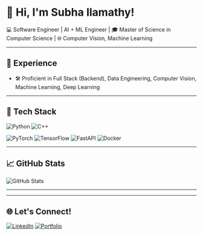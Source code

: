 # 👋 Hi, I'm Subha Ilamathy!

 💻 Software Engineer | AI + ML Engineer | 🎓 Master of Science in Computer Science | 🌐 Computer Vision, Machine Learning

---

## 🚀 Experience
- 🛠️ Proficient in Full Stack (Backend), Data Engineering, Computer Vision, Machine Learning, Deep Learning

---

## 🧰 Tech Stack
![Python](https://img.shields.io/badge/-Python-black?style=flat-square&logo=python)
![C++](https://img.shields.io/badge/-Python-black?style=flat-square&logo=c++)

![PyTorch](https://img.shields.io/badge/-PyTorch-black?style=flat-square&logo=pytorch)
![TensorFlow](https://img.shields.io/badge/-TensorFlow-black?style=flat-square&logo=tensorflow)
![FastAPI](https://img.shields.io/badge/-FastAPI-black?style=flat-square&logo=fastapi)
![Docker](https://img.shields.io/badge/-Docker-black?style=flat-square&logo=docker)

---

## 📈 GitHub Stats
![GitHub Stats](https://github-readme-stats.vercel.app/api?username=subha-ilamathy&show_icons=true&theme=dracula)

---

---

## 🌐 Let's Connect!
[![LinkedIn](https://img.shields.io/badge/-LinkedIn-0A66C2?style=flat-square&logo=linkedin&logoColor=white)](https://www.linkedin.com/in/silamathy/)
[![Portfolio](https://img.shields.io/badge/-Portfolio-black?style=flat-square&logo=github)]([https://github.com/subha-ilamathy](https://grizzled-ocelot-c93.notion.site/Subha-Ilamathy-s-Portfolio-dc371181775945299467f9480a2b019b))


